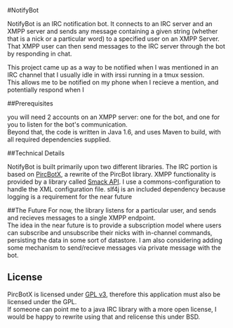 #NotifyBot

NotifyBot is an IRC notification bot.  It connects to an IRC server and an XMPP server and sends any message containing a given string (whether that is a nick or a particular word) to a specified user on an XMPP Server.  
That XMPP user can then send messages to the IRC server through the bot by responding in chat.

This project came up as a way to be notified when I was mentioned in an IRC channel that I usually idle in with irssi running in a tmux session.  
This allows me to be notified on my phone when I recieve a mention, and potentially respond when I

##Prerequisites

you will need 2 accounts on an XMPP server: one for the bot, and one for you to listen for the bot's communication.  
Beyond that, the code is written in Java 1.6, and uses Maven to build, with all required dependencies supplied. 

##Technical Details

NotifyBot is built primarily upon two different libraries.  The IRC portion is based on [PircBotX](https://code.google.com/p/pircbotx/), a rewrite of the PircBot library.
XMPP functionality is provided by a library called [Smack API](http://www.igniterealtime.org/projects/smack/index.jsp).
I use a commons-configuration to handle the XML configuration file.  slf4j is an included dependency because logging is a requirement for the near future

##The Future
For now, the library listens for a particular user, and sends and recieves messages to a single XMPP endpoint.  
The idea in the near future is to provide a subscription model where users can subscribe and unsubscribe their nicks with in-channel commands, persisting the data in some sort of datastore.
I am also considering adding some mechanism to send/recieve messages via private message with the bot. 

## License

PircBotX is licensed under [GPL v3](http://www.gnu.org/licenses/gpl.html), therefore this application must also be licensed under the GPL.  
If someone can point me to a java IRC library with a more open license, I would be happy to rewrite using that and relicense this under BSD.
